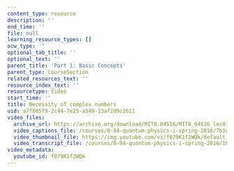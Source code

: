 ```yaml
---
content_type: resource
description: ''
end_time: ''
file: null
learning_resource_types: []
ocw_type: ''
optional_tab_title: ''
optional_text: ''
parent_title: 'Part 1: Basic Concepts'
parent_type: CourseSection
related_resources_text: ''
resource_index_text: ''
resourcetype: Video
start_time: ''
title: Necessity of complex numbers
uid: a7f805f9-2c44-7e25-a549-13af2d9c2611
video_files:
  archive_url: https://archive.org/download/MIT8.04S16/MIT8_04S16_lec01_s3_300k.mp4
  video_captions_file: /courses/8-04-quantum-physics-i-spring-2016/7b1ef95b435b558eb76a14dffe108721_f079K1f2WQk.vtt
  video_thumbnail_file: https://img.youtube.com/vi/f079K1f2WQk/default.jpg
  video_transcript_file: /courses/8-04-quantum-physics-i-spring-2016/1b220f03b3dd779b9e2eb9bc2a6c1e31_f079K1f2WQk.pdf
video_metadata:
  youtube_id: f079K1f2WQk
---
```

